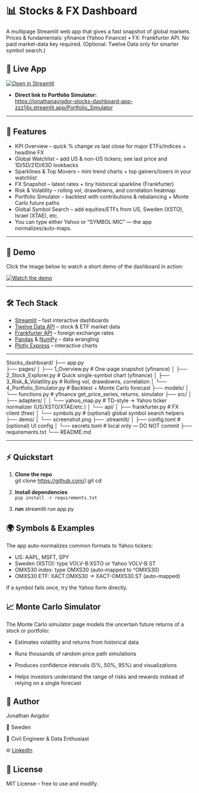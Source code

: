 # 📊 Stocks & FX Dashboard 

A multipage Streamlit web app that gives a fast snapshot of global markets.
Prices & fundamentals: yfinance (Yahoo Finance) • FX: Frankfurter API.
No paid market-data key required. (Optional: Twelve Data only for smarter symbol search.)

## 🔗 Live App

[![Open in Streamlit](https://static.streamlit.io/badges/streamlit_badge_black_white.svg)](https://jonathanavigdor-stocks-dashboard-app-zzz14s.streamlit.app/Portfolio_Simulator)

- **Direct link to Portfolio Simulator:**  
  https://jonathanavigdor-stocks-dashboard-app-zzz14s.streamlit.app/Portfolio_Simulator

---

## 🚀 Features

- KPI Overview – quick % change vs last close for major ETFs/indices + headline FX
- Global Watchlist – add US & non-US tickers; see last price and 1D/5D/21D/63D lookbacks
- Sparklines & Top Movers – mini trend charts + top gainers/losers in your watchlist
- FX Snapshot – latest rates + tiny historical sparkline (Frankfurter)
- Risk & Volatility – rolling vol, drawdowns, and correlation heatmap
- Portfolio Simulator – backtest with contributions & rebalancing + Monte Carlo future paths
- Global Symbol Search – add equities/ETFs from US, Sweden (XSTO), Israel (XTAE), etc.
- You can type either Yahoo or “SYMBOL:MIC” — the app normalizes/auto-maps.

---

## 🎥 Demo

Click the image below to watch a short demo of the dashboard in action:

[![Watch the demo](demo/screenshot.png)](https://youtu.be/X6iAGP6US4E)

---

## 🛠️ Tech Stack

- [Streamlit](https://streamlit.io/) – fast interactive dashboards  
- [Twelve Data API](https://twelvedata.com/) – stock & ETF market data  
- [Frankfurter API](https://www.frankfurter.app/) – foreign exchange rates  
- [Pandas](https://pandas.pydata.org/) & [NumPy](https://numpy.org/) – data wrangling  
- [Plotly Express](https://plotly.com/python/plotly-express/) – interactive charts  

---

Stocks_dashboard/
├── app.py                        
├── pages/
│   ├── 1_Overview.py             # One-page snapshot (yfinance)
│   ├── 2_Stock_Explorer.py       # Quick single-symbol chart (yfinance)
│   ├── 3_Risk_&_Volatility.py    # Rolling vol, drawdowns, correlation
│   └── 4_Portfolio_Simulator.py  # Backtest + Monte Carlo forecast
├── models/
│   └── functions.py              # yfinance get_price_series, returns, simulator
├── src/
│   ├── adapters/
│   │   └── yahoo_map.py          # TD-style → Yahoo ticker normalizer (US/XSTO/XTAE/etc.)
│   └── api/
│       ├── frankfurter.py        # FX client (free)
│       └── symbols.py            # (optional) global symbol search helpers
├── demo/
│   └── screenshot.png
├── .streamlit/
│   ├── config.toml               # (optional) UI config
│   └── secrets.toml              # local only — DO NOT commit
├── requirements.txt
└── README.md


---
## ⚡ Quickstart

1. **Clone the repo**  
    git clone https://github.com/<your-username>/<your-repo>.git
    cd <your-repo>

2. **Install dependencies**  
   `pip install -r requirements.txt`  

3. **run**
   streamlit run app.py
   
## 🌍 Symbols & Examples

The app auto-normalizes common formats to Yahoo tickers:
- US: AAPL, MSFT, SPY
- Sweden (XSTO): type VOLV-B:XSTO or Yahoo VOLV-B.ST
- OMXS30 index: type OMXS30 (auto-mapped to ^OMXS30)
- OMXS30 ETF: XACT.OMXS30 → XACT-OMXS30.ST (auto-mapped)

If a symbol fails once, try the Yahoo form directly.


## 📈 Monte Carlo Simulator

The Monte Carlo simulator page models the uncertain future returns of a stock or portfolio:

* Estimates volatility and returns from historical data

* Runs thousands of random price path simulations

* Produces confidence intervals (5%, 50%, 95%) and visualizations

* Helps investors understand the range of risks and rewards instead of relying on a single forecast

## 👤 Author

Jonathan Avigdor

📍 Sweden 

💼 Civil Engineer & Data Enthusiast

🌐 [LinkedIn](https://www.linkedin.com/in/jonathanavigdor/)

## 📜 License

MIT License – free to use and modify.


